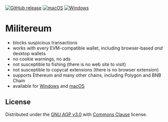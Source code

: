 [![GitHub release](https://img.shields.io/github/release/svanas/Militereum)](https://github.com/svanas/Militereum/releases/latest)
[![macOS](https://img.shields.io/badge/os-macOS-green)](https://github.com/svanas/Militereum/releases/latest/download/macOS.zip)
[![Windows](https://img.shields.io/badge/os-Windows-green)](https://github.com/svanas/Militereum/releases/latest/download/Windows.zip)

# Militereum

* blocks suspicious transactions
* works with every EVM-compatible wallet, including browser-based _and_ desktop wallets
* no cookie warnings, no ads
* not susceptible to fishing (there is no web site to visit)
* not susceptible to copycat extensions (there is no browser extension)
* supports Ethereum and many other chains, including Polygon and BNB Chain
* available for [Windows](https://github.com/svanas/Militereum/releases/latest/download/Windows.zip) and [macOS](https://github.com/svanas/Militereum/releases/latest/download/macOS.zip)

## License

Distributed under the [GNU AGP v3.0](https://github.com/svanas/Militereum/blob/master/LICENSE) with [Commons Clause](https://commonsclause.com/) license.
